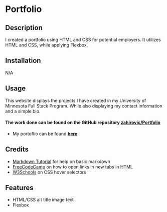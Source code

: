# Portfolio

## Description

I created a portfolio using HTML and CSS for potential employers. It utilizes HTML and CSS, while applying Flexbox. 

## Installation

N/A

## Usage 

This website displays the projects I have created in my University of Minnesota Full Stack Program. While also displaying my contact information and a simple bio. 


#### The work done can be found on the GitHub repository [zahirovic/Portfolio](https://github.com/zahirovic/Portfolio)

- My portoflio can be found **[here](https://zahirovic.github.io/Portfolio/)**



## Credits

- [Markdown Tutorial](https://www.markdowntutorial.com/) for help on basic markdown 
- [FreeCodeCamp](https://www.freecodecamp.org/news/how-to-use-html-to-open-link-in-new-tab/) on how to open links in new tabs in HTML
- [W3Schools](https://www.w3schools.com/cssref/sel_hover.asp) on CSS hover selectors

## Features

- HTML/CSS alt title image text 
- Flexbox

